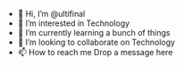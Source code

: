 - 👋 Hi, I’m @ultifinal
- 👀 I’m interested in Technology
- 🌱 I’m currently learning a bunch of things
- 💞️ I’m looking to collaborate on Technology
- 📫 How to reach me Drop a message here

<!---
ultifinal/ultifinal is a ✨ special ✨ repository because its `README.md` (this file) appears on your GitHub profile.
You can click the Preview link to take a look at your changes.
--->
